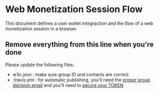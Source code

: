 
# Web Monetization Session Flow

This document defines a user wallet integraction and the flow of a web monetization session in a browser.

## Remove everything from this line when you're done

Please update the following files:

* w3c.json : make sure group ID and contacts are correct
* .travis.yml : for automatic publishing, you'll need the [proper group decision email](https://github.com/w3c/echidna/wiki/How-to-use-Echidna-with-ReSpec-and-GitHub#working-group-approval) and you'll need to [secure your TOKEN](https://github.com/w3c/echidna/wiki/How-to-use-Echidna-with-ReSpec-and-GitHub#working-group-approval)
